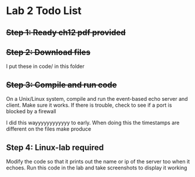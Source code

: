 # Lab 2 Todo List

## ~~Step 1: Ready ch12 pdf provided~~

## ~~Step 2: Download files~~

I put these in code/ in this folder

## ~~Step 3: Compile and run code~~

On a Unix/Linux system, compile and run the event-based echo server and client. Make sure it works. If there is trouble, check to see if a port is blocked by a firewall

I did this wayyyyyyyyyyyy to early. When doing this the timestamps are different on the files make produce

## Step 4: Linux-lab required

Modify the code so that it prints out the name or ip of the server too when it echoes. Run this code in the lab and take screenshots to display it working